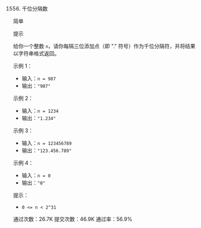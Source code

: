 1556. 千位分隔数

简单

提示

给你一个整数 `n`，请你每隔三位添加点（即 "." 符号）作为千位分隔符，并将结果以字符串格式返回。

示例 1：
- 输入：`n = 987`
- 输出：`"987"`

示例 2：
- 输入：`n = 1234`
- 输出：`"1.234"`

示例 3：
- 输入：`n = 123456789`
- 输出：`"123.456.789"`

示例 4：
- 输入：`n = 0`
- 输出：`"0"`

提示：
- `0 <= n < 2^31`

通过次数：26.7K
提交次数：46.9K
通过率：56.9%